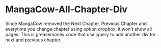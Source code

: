 # MangaCow-All-Chapter-Div
Since MangaCow removed the Next Chapter, Previous Chapter and everytime you change chapter using option dropbox, it won't show all pages. This is greasemoney code that use jquery to add another div for next and previous chapter.
